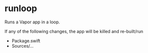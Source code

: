 # runloop

Runs a Vapor app in a loop.

If any of the following changes, the app will be killed and re-built/run

- Package.swift
- Sources/...
